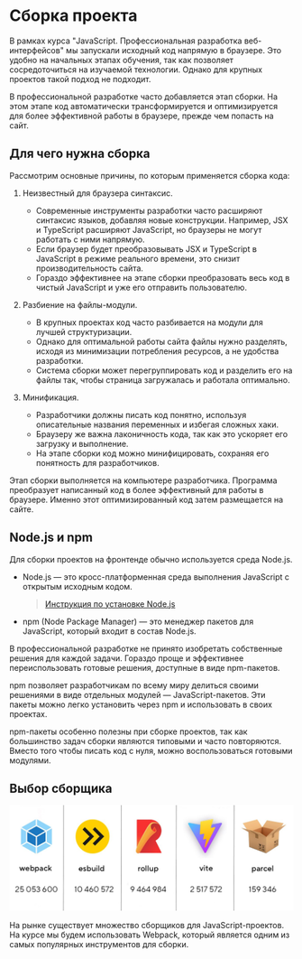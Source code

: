 # Сборка проекта

В рамках курса "JavaScript. Профессиональная разработка веб-интерфейсов" мы запускали исходный код напрямую в браузере. Это удобно на начальных этапах обучения, так как позволяет сосредоточиться на изучаемой технологии. Однако для крупных проектов такой подход не подходит.

В профессиональной разработке часто добавляется этап сборки. На этом этапе код автоматически трансформируется и оптимизируется для более эффективной работы в браузере, прежде чем попасть на сайт.

## Для чего нужна сборка

Рассмотрим основные причины, по которым применяется сборка кода:

1. Неизвестный для браузера синтаксис.
    - Современные инструменты разработки часто расширяют синтаксис языков, добавляя новые конструкции. Например, JSX и TypeScript расширяют JavaScript, но браузеры не могут работать с ними напрямую.
    - Если браузер будет преобразовывать JSX и TypeScript в JavaScript в режиме реального времени, это снизит производительность сайта.
    - Гораздо эффективнее на этапе сборки преобразовать весь код в чистый JavaScript и уже его отправить пользователю.

2. Разбиение на файлы-модули.
    - В крупных проектах код часто разбивается на модули для лучшей структуризации.
    - Однако для оптимальной работы сайта файлы нужно разделять, исходя из минимизации потребления ресурсов, а не удобства разработки.
    - Система сборки может перегруппировать код и разделить его на файлы так, чтобы страница загружалась и работала оптимально.

3. Минификация.
    - Разработчики должны писать код понятно, используя описательные названия переменных и избегая сложных хаки.
    - Браузеру же важна лаконичность кода, так как это ускоряет его загрузку и выполнение.
    - На этапе сборки код можно минифицировать, сохраняя его понятность для разработчиков.

Этап сборки выполняется на компьютере разработчика. Программа преобразует написанный код в более эффективный для работы в браузере. Именно этот оптимизированный код затем размещается на сайте.

## Node.js и npm

Для сборки проектов на фронтенде обычно используется среда Node.js.

- Node.js — это кросс-платформенная среда выполнения JavaScript с открытым исходным кодом.
  
  > [Инструкция по установке Node.js](https://nodejs.org/)

- npm (Node Package Manager) — это менеджер пакетов для JavaScript, который входит в состав Node.js.

В профессиональной разработке не принято изобретать собственные решения для каждой задачи. Гораздо проще и эффективнее переиспользовать готовые решения, доступные в виде npm-пакетов. 

npm позволяет разработчикам по всему миру делиться своими решениями в виде отдельных модулей — JavaScript-пакетов. Эти пакеты можно легко установить через npm и использовать в своих проектах.

npm-пакеты особенно полезны при сборке проектов, так как большинство задач сборки являются типовыми и часто повторяются. Вместо того чтобы писать код с нуля, можно воспользоваться готовыми модулями.

## Выбор сборщика

![alt text](<images/Сравнение сборщиков по количеству скачиваний по состоянию на 22/12/2022.png>)

На рынке существует множество сборщиков для JavaScript-проектов. На курсе мы будем использовать Webpack, который является одним из самых популярных инструментов для сборки.
